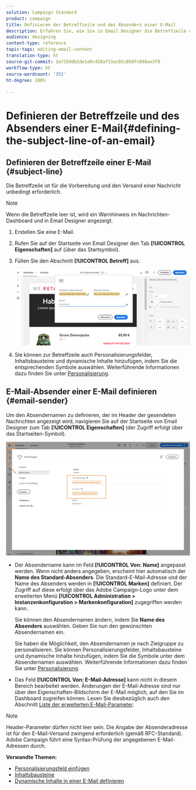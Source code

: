 ```yaml
---
solution: Campaign Standard
product: campaign
title: Definieren der Betreffzeile und des Absenders einer E-Mail
description: Erfahren Sie, wie Sie in Email Designer die Betreffzeile und den Absender einer E-Mail definieren.
audience: designing
content-type: reference
topic-tags: editing-email-content
translation-type: ht
source-git-commit: 1e7359db2de1a9c420af33ac85c0597c098ae3f8
workflow-type: ht
source-wordcount: '352'
ht-degree: 100%

---
```



# Definieren der Betreffzeile und des Absenders einer E-Mail{#defining-the-subject-line-of-an-email}

## Definieren der Betreffzeile einer E-Mail {#subject-line}

Die Betreffzeile ist für die Vorbereitung und den Versand einer Nachricht unbedingt erforderlich.

>[!NOTE]
>
>Wenn die Betreffzeile leer ist, wird ein Warnhinweis im Nachrichten-Dashboard und in Email Designer angezeigt.

1. Erstellen Sie eine E-Mail.
1. Rufen Sie auf der Startseite von Email Designer den Tab **[!UICONTROL Eigenschaften]** auf (über das Startsymbol).
1. Füllen Sie den Abschnitt **[!UICONTROL Betreff]** aus.

   ![](assets/email_designer_subject.png)

1. Sie können zur Betreffzeile auch Personalisierungsfelder, Inhaltsbausteine und dynamische Inhalte hinzufügen, indem Sie die entsprechenden Symbole auswählen. Weiterführende Informationen dazu finden Sie unter [Personalisierung](../../designing/using/personalization.md).

## E-Mail-Absender einer E-Mail definieren {#email-sender}

Um den Absendernamen zu definieren, der im Header der gesendeten Nachrichten angezeigt wird, navigieren Sie auf der Startseite von Email Designer zum Tab **[!UICONTROL Eigenschaften]** (der Zugriff erfolgt über das Startseiten-Symbol).

![](assets/delivery_content_edition16.png)

* Der Absendername kann im Feld **[!UICONTROL Von: Name]** angepasst werden. Wenn nicht anders angegeben, erscheint hier automatisch der **Name des Standard-Absenders**. Die Standard-E-Mail-Adresse und der Name des Absenders werden in **[!UICONTROL Marken]** definiert. Der Zugriff auf diese erfolgt über das Adobe Campaign-Logo unter dem erweiterten Menü **[!UICONTROL Administration > Instanzenkonfiguration > Markenkonfiguration]** zugegriffen werden kann.

   Sie können den Absendernamen ändern, indem Sie **Name des Absenders** auswählen. Geben Sie nun den gewünschten Absendernamen ein.

   Sie haben die Möglichkeit, den Absendernamen je nach Zielgruppe zu personalisieren. Sie können Personalisierungsfelder, Inhaltsbausteine und dynamische Inhalte hinzufügen, indem Sie die Symbole unter dem Absendernamen auswählen. Weiterführende Informationen dazu finden Sie unter [Personalisierung](../../designing/using/personalization.md).

* Das Feld **[!UICONTROL Von: E-Mail-Adresse]** kann nicht in diesem Bereich bearbeitet werden. Änderungen der E-Mail-Adresse sind nur über den Eigenschaften-Bildschirm der E-Mail möglich, auf den Sie im Dashboard zugreifen können. Lesen Sie diesbezüglich auch den Abschnitt [Liste der erweiterten E-Mail-Parameter](../../administration/using/configuring-email-channel.md#advanced-parameters).

>[!NOTE]
>
>Header-Parameter dürfen nicht leer sein. Die Angabe der Absenderadresse ist für den E-Mail-Versand zwingend erforderlich (gemäß RFC-Standard). Adobe Campaign führt eine Syntax-Prüfung der angegebenen E-Mail-Adressen durch.

**Verwandte Themen:**

* [Personalisierungsfeld einfügen](../../designing/using/personalization.md#inserting-a-personalization-field)
* [Inhaltsbausteine](../../designing/using/personalization.md#adding-a-content-block)
* [Dynamische Inhalte in einer E-Mail definieren](../../designing/using/personalization.md#defining-dynamic-content-in-an-email)
